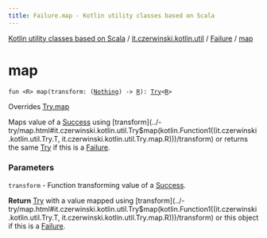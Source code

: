 ```yaml
---
title: Failure.map - Kotlin utility classes based on Scala
---
```


[Kotlin utility classes based on Scala](../../index.html) / [it.czerwinski.kotlin.util](../index.html) / [Failure](index.html) / [map](./map.html)

# map

`fun <R> map(transform: (`[`Nothing`](https://kotlinlang.org/api/latest/jvm/stdlib/kotlin/-nothing/index.html)`) -> `[`R`](map.html#R)`): `[`Try`](../-try/index.html)`<`[`R`](map.html#R)`>`

Overrides [Try.map](../-try/map.html)

Maps value of a [Success](../-success/index.html) using [transform](../-try/map.html#it.czerwinski.kotlin.util.Try$map(kotlin.Function1((it.czerwinski.kotlin.util.Try.T, it.czerwinski.kotlin.util.Try.map.R)))/transform) or returns the same [Try](../-try/index.html) if this is a [Failure](index.html).

### Parameters

`transform` - Function transforming value of a [Success](../-success/index.html).

**Return**
[Try](../-try/index.html) with a value mapped using [transform](../-try/map.html#it.czerwinski.kotlin.util.Try$map(kotlin.Function1((it.czerwinski.kotlin.util.Try.T, it.czerwinski.kotlin.util.Try.map.R)))/transform) or this object if this is a [Failure](index.html).

